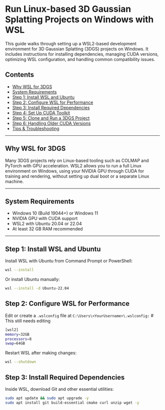 # Run Linux-based 3D Gaussian Splatting Projects on Windows with WSL

This guide walks through setting up a WSL2-based development environment for 3D Gaussian Splatting (3DGS) projects on Windows. It includes instructions for installing dependencies, managing CUDA versions, optimizing WSL configuration, and handling common compatibility issues.

## Contents

- [Why WSL for 3DGS](#why-wsl-for-3dgs)
- [System Requirements](#system-requirements)
- [Step 1: Install WSL and Ubuntu](#step-1-install-wsl-and-ubuntu)
- [Step 2: Configure WSL for Performance](#step-2-configure-wsl-for-performance)
- [Step 3: Install Required Dependencies](#step-3-install-required-dependencies)
- [Step 4: Set Up CUDA Toolkit](#step-4-set-up-cuda-toolkit)
- [Step 5: Clone and Run a 3DGS Project](#step-5-clone-and-run-a-3dgs-project)
- [Step 6: Handling Older CUDA Versions](#step-6-handling-older-cuda-versions)
- [Tips & Troubleshooting](#tips--troubleshooting)

---

## Why WSL for 3DGS

Many 3DGS projects rely on Linux-based tooling such as COLMAP and PyTorch with GPU acceleration. WSL2 allows you to run a full Linux environment on Windows, using your NVIDIA GPU through CUDA for training and rendering, without setting up dual boot or a separate Linux machine.

---

## System Requirements

- Windows 10 (Build 19044+) or Windows 11
- NVIDIA GPU with CUDA support
- WSL2 with Ubuntu 20.04 or 22.04
- At least 32 GB RAM recommended

---

## Step 1: Install WSL and Ubuntu

Install WSL with Ubuntu from Command Prompt or PowerShell:

```bash
wsl --install
```

Or install Ubuntu manually:

```bash
wsl --install -d Ubuntu-22.04
```

## Step 2: Configure WSL for Performance

Edit or create a `.wslconfig` file at `C:\Users\<YourUsername>\.wslconfig:`   # This still needs editing

```bash
[wsl2]
memory=32GB
processors=8
swap=64GB
```

Restart WSL after making changes:

```bash
wsl --shutdown
```

## Step 3: Install Required Dependencies

Inside WSL, download Git and other essential utilities:

```bash
sudo apt update && sudo apt upgrade -y
sudo apt install git build-essential cmake curl unzip wget -y
```
